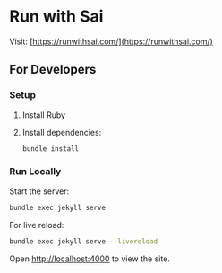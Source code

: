 # Run with Sai

Visit: [https://runwithsai.com/](https://runwithsai.com/)

## For Developers

### Setup

1. Install Ruby
2. Install dependencies:

   ```bash
   bundle install
   ```

### Run Locally

Start the server:

```bash
bundle exec jekyll serve
```

For live reload:

```bash
bundle exec jekyll serve --livereload
```

Open [http://localhost:4000](http://localhost:4000) to view the site.
